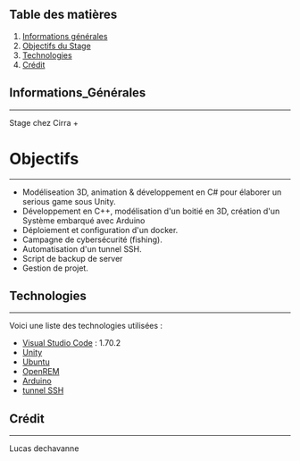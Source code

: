 ## Table des matières
1. [Informations générales](#informations_générales)
2. [Objectifs du Stage](#Objectifs)
3. [Technologies](#technologies)
4. [Crédit](#crédit)

## Informations_Générales
***
Stage chez Cirra +
# Objectifs
***
- Modéliseation 3D, animation & développement en C# pour élaborer un serious game sous Unity.
- Développement en C++, modélisation d'un boitié en 3D, création d'un Système embarqué avec Arduino
- Déploiement et configuration d'un docker.
- Campagne de cybersécurité (fishing).
- Automatisation d'un tunnel SSH.
- Script de backup de server
- Gestion de projet.
## Technologies
***
Voici une liste des technologies utilisées :
* [Visual Studio Code](https://code.visualstudio.com/) : 1.70.2
* [Unity](https://unity.com/fr)
* [Ubuntu](https://www.ubuntu-fr.org/)
* [OpenREM](https://openrem.org/)
* [Arduino](https://www.arduino.cc/)
* [tunnel SSH](https://doc.ubuntu-fr.org/ssh#:~:text=SSH%20est%20un%20protocole%20permettant,machine%20distante%20(le%20serveur).)
## Crédit 
***
Lucas dechavanne 
 
